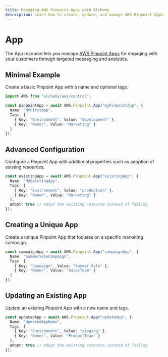 ```yaml
---
title: Managing AWS Pinpoint Apps with Alchemy
description: Learn how to create, update, and manage AWS Pinpoint Apps using Alchemy Cloud Control.
---
```


# App

The App resource lets you manage [AWS Pinpoint Apps](https://docs.aws.amazon.com/pinpoint/latest/userguide/) for engaging with your customers through targeted messaging and analytics.

## Minimal Example

Create a basic Pinpoint App with a name and optional tags.

```ts
import AWS from "alchemy/aws/control";

const pinpointApp = await AWS.Pinpoint.App("myPinpointApp", {
  Name: "MyFirstApp",
  Tags: [
    { Key: "Environment", Value: "development" },
    { Key: "Owner", Value: "Marketing" }
  ]
});
```

## Advanced Configuration

Configure a Pinpoint App with additional properties such as adoption of existing resources.

```ts
const existingApp = await AWS.Pinpoint.App("existingApp", {
  Name: "MyExistingApp",
  Tags: [
    { Key: "Environment", Value: "production" },
    { Key: "Owner", Value: "Marketing" }
  ],
  adopt: true // Adopt the existing resource instead of failing
});
```

## Creating a Unique App

Create a unique Pinpoint App that focuses on a specific marketing campaign.

```ts
const campaignApp = await AWS.Pinpoint.App("campaignApp", {
  Name: "SummerSaleCampaign",
  Tags: [
    { Key: "Campaign", Value: "Summer Sale" },
    { Key: "Owner", Value: "SalesTeam" }
  ]
});
```

## Updating an Existing App

Update an existing Pinpoint App with a new name and tags.

```ts
const updatedApp = await AWS.Pinpoint.App("updateApp", {
  Name: "UpdatedAppName",
  Tags: [
    { Key: "Environment", Value: "staging" },
    { Key: "Owner", Value: "ProductTeam" }
  ],
  adopt: true // Adopt the existing resource instead of failing
});
```